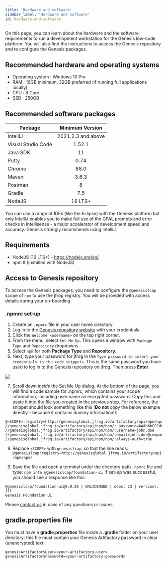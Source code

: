 ```yaml
---
title: 'Hardware and software'
sidebar_label: 'Hardware and software'
id: hardware-and-software
---
```


On this page, you can learn about the hardware and the software requirements to run a development workstation for the Genesis low-code platform. You will also find the instructions to access the Genesis repository and to configure the Genesis packages.


## Recommended hardware and operating systems

* Operating system : Windows 10 Pro
* RAM : 16GB minimum, 32GB preferred (if running full applications locally)
* CPU : 8 Core
* SSD : 250GB

## Recommended software packages

| Package	| Minimum Version | 
|--------------|:---------------:|
| IntelliJ	| 2021.2.3 and above  |
|Visual Studio Code	|     1.52.1      |
|Java SDK|       11        |
| Putty	|      0.74       |
| Chrome |      88.0       |
| Maven	|      3.6.3      |
| Postman	|        8        |
| Gradle  |       7.5       |
| NodeJS  |     16 LTS+     |

You can use a range of IDEs (like the Eclipse) with the Genesis platform but only IntelliJ enables you to make full use of the GPAL prompts and error checks in Intellisense - a major accelerator of development speed and accuracy. Genesis strongly recommends using IntelliJ.

## Requirements

* NodeJS (16 LTS+) - https://nodejs.org/en/
* npm 8 (installed with NodeJS)

## Access to Genesis repository


To access the Genesis packages, you need to configure the `@genesislcap` scope of `npm` to use the jfrog registry.
You will be provided with access details during your on-boarding.

### .npmrc set-up

1. Create an `.npmrc` file in your user home directory.
 2. Log in to the [Genesis repository website](http://genesisglobal.jfrog.io) with your credentials.
 3. Click the `Welcome <username>` on the top right corner.
 4. From the menu, select `Set Me Up`. This opens a window with `Package Type` and `Repository` dropdowns. 
 5. Select `npm` for both **Package Type** and **Repository**.
 6. Next, type your password for jfrog in the `Type password to insert your credentials to the code snippets`. This is the same password you have used to log in to the Genesis repository on jfrog. Then press **Enter**. 

 ![](/img/set-me-up.png)

 7. Scroll down _inside_ the Set Me Up dialog. At the bottom of the page, you will find a code sample for .npmrc, which contains your scope information, including user name an encrypted password. Copy this and paste it into the file you created in the previous step. For reference, the snippet should look something like this (**Do not** copy the below example directly - because it contains dummy information!):

```shell
@<SCOPE>:registry=http://genesisglobal.jfrog.io/artifactory/api/npm/npm/
//genesisglobal.jfrog.io/artifactory/api/npm/npm/:_password=AAAbbbCCCdddEEEfffGGGhhhIIIjjj111222333444555666777=
//genesisglobal.jfrog.io/artifactory/api/npm/npm/:username=john.doe
//genesisglobal.jfrog.io/artifactory/api/npm/npm/:email=john.doe@company.com
//genesisglobal.jfrog.io/artifactory/api/npm/npm/:always-auth=true
```

8. Replace `<SCOPE>` with `genesislcap`, so that the line reads:
`@genesislcap:registry=http://genesisglobal.jfrog.io/artifactory/api/npm/npm/`

9. Save the file and open a terminal under the directory path `.npmrc` file and type:
`npm info @genesislcap/foundation-ui`. If set-up was successful, you should see a response like this:

```shell
@genesislcap/foundation-ui@0.0.26 | UNLICENSED | deps: 23 | versions: 111
Genesis Foundation UI
```

Please [contact us](mailto:support@genesis.global?subject=.npmrc%20Setup) in case of any questions or issues.

## gradle.properties file
You must have a **gradle.properties** file inside a **.gradle** folder on your user directory; this file must contain your Genesis Artifactory password in clear (unencrypted) text:

```shell
genesisArtifactoryUser=<your-artifactory-user>
genesisArtifactoryPassword=<your-artifactory-password>
```


